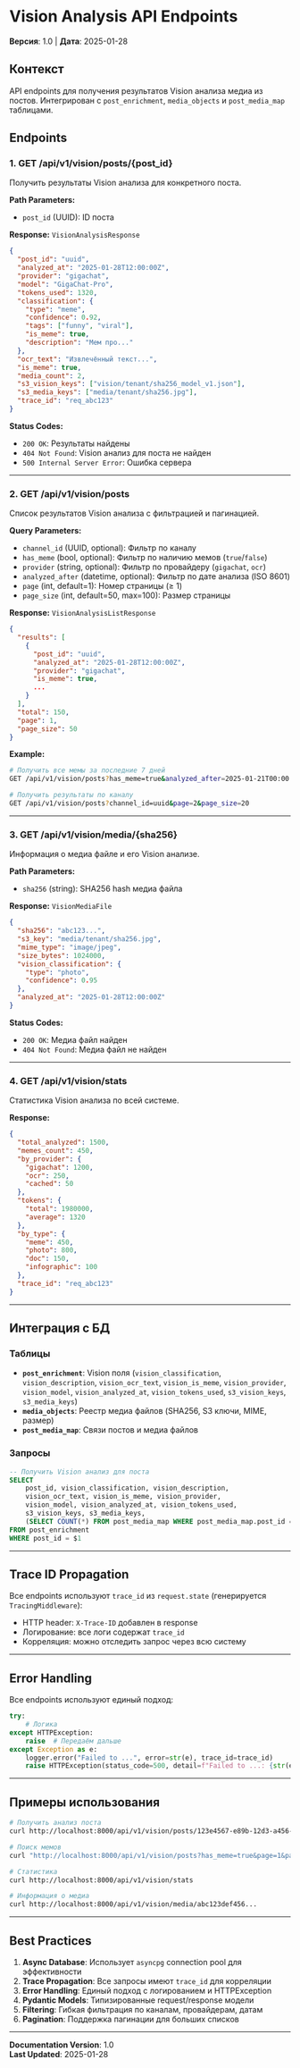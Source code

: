 # Vision Analysis API Endpoints

**Версия**: 1.0 | **Дата**: 2025-01-28

## Контекст

API endpoints для получения результатов Vision анализа медиа из постов. Интегрирован с `post_enrichment`, `media_objects` и `post_media_map` таблицами.

## Endpoints

### 1. GET /api/v1/vision/posts/{post_id}

Получить результаты Vision анализа для конкретного поста.

**Path Parameters:**
- `post_id` (UUID): ID поста

**Response:** `VisionAnalysisResponse`

```json
{
  "post_id": "uuid",
  "analyzed_at": "2025-01-28T12:00:00Z",
  "provider": "gigachat",
  "model": "GigaChat-Pro",
  "tokens_used": 1320,
  "classification": {
    "type": "meme",
    "confidence": 0.92,
    "tags": ["funny", "viral"],
    "is_meme": true,
    "description": "Мем про..."
  },
  "ocr_text": "Извлечённый текст...",
  "is_meme": true,
  "media_count": 2,
  "s3_vision_keys": ["vision/tenant/sha256_model_v1.json"],
  "s3_media_keys": ["media/tenant/sha256.jpg"],
  "trace_id": "req_abc123"
}
```

**Status Codes:**
- `200 OK`: Результаты найдены
- `404 Not Found`: Vision анализ для поста не найден
- `500 Internal Server Error`: Ошибка сервера

---

### 2. GET /api/v1/vision/posts

Список результатов Vision анализа с фильтрацией и пагинацией.

**Query Parameters:**
- `channel_id` (UUID, optional): Фильтр по каналу
- `has_meme` (bool, optional): Фильтр по наличию мемов (`true`/`false`)
- `provider` (string, optional): Фильтр по провайдеру (`gigachat`, `ocr`)
- `analyzed_after` (datetime, optional): Фильтр по дате анализа (ISO 8601)
- `page` (int, default=1): Номер страницы (≥ 1)
- `page_size` (int, default=50, max=100): Размер страницы

**Response:** `VisionAnalysisListResponse`

```json
{
  "results": [
    {
      "post_id": "uuid",
      "analyzed_at": "2025-01-28T12:00:00Z",
      "provider": "gigachat",
      "is_meme": true,
      ...
    }
  ],
  "total": 150,
  "page": 1,
  "page_size": 50
}
```

**Example:**
```bash
# Получить все мемы за последние 7 дней
GET /api/v1/vision/posts?has_meme=true&analyzed_after=2025-01-21T00:00:00Z

# Получить результаты по каналу
GET /api/v1/vision/posts?channel_id=uuid&page=2&page_size=20
```

---

### 3. GET /api/v1/vision/media/{sha256}

Информация о медиа файле и его Vision анализе.

**Path Parameters:**
- `sha256` (string): SHA256 hash медиа файла

**Response:** `VisionMediaFile`

```json
{
  "sha256": "abc123...",
  "s3_key": "media/tenant/sha256.jpg",
  "mime_type": "image/jpeg",
  "size_bytes": 1024000,
  "vision_classification": {
    "type": "photo",
    "confidence": 0.95
  },
  "analyzed_at": "2025-01-28T12:00:00Z"
}
```

**Status Codes:**
- `200 OK`: Медиа файл найден
- `404 Not Found`: Медиа файл не найден

---

### 4. GET /api/v1/vision/stats

Статистика Vision анализа по всей системе.

**Response:**

```json
{
  "total_analyzed": 1500,
  "memes_count": 450,
  "by_provider": {
    "gigachat": 1200,
    "ocr": 250,
    "cached": 50
  },
  "tokens": {
    "total": 1980000,
    "average": 1320
  },
  "by_type": {
    "meme": 450,
    "photo": 800,
    "doc": 150,
    "infographic": 100
  },
  "trace_id": "req_abc123"
}
```

---

## Интеграция с БД

### Таблицы

- **`post_enrichment`**: Vision поля (`vision_classification`, `vision_description`, `vision_ocr_text`, `vision_is_meme`, `vision_provider`, `vision_model`, `vision_analyzed_at`, `vision_tokens_used`, `s3_vision_keys`, `s3_media_keys`)
- **`media_objects`**: Реестр медиа файлов (SHA256, S3 ключи, MIME, размер)
- **`post_media_map`**: Связи постов и медиа файлов

### Запросы

```sql
-- Получить Vision анализ для поста
SELECT 
    post_id, vision_classification, vision_description,
    vision_ocr_text, vision_is_meme, vision_provider,
    vision_model, vision_analyzed_at, vision_tokens_used,
    s3_vision_keys, s3_media_keys,
    (SELECT COUNT(*) FROM post_media_map WHERE post_media_map.post_id = post_enrichment.post_id) as media_count
FROM post_enrichment
WHERE post_id = $1
```

---

## Trace ID Propagation

Все endpoints используют `trace_id` из `request.state` (генерируется `TracingMiddleware`):

- HTTP header: `X-Trace-ID` добавлен в response
- Логирование: все логи содержат `trace_id`
- Корреляция: можно отследить запрос через всю систему

---

## Error Handling

Все endpoints используют единый подход:

```python
try:
    # Логика
except HTTPException:
    raise  # Передаём дальше
except Exception as e:
    logger.error("Failed to ...", error=str(e), trace_id=trace_id)
    raise HTTPException(status_code=500, detail=f"Failed to ...: {str(e)}")
```

---

## Примеры использования

```bash
# Получить анализ поста
curl http://localhost:8000/api/v1/vision/posts/123e4567-e89b-12d3-a456-426614174000

# Поиск мемов
curl "http://localhost:8000/api/v1/vision/posts?has_meme=true&page=1&page_size=10"

# Статистика
curl http://localhost:8000/api/v1/vision/stats

# Информация о медиа
curl http://localhost:8000/api/v1/vision/media/abc123def456...
```

---

## Best Practices

1. **Async Database**: Использует `asyncpg` connection pool для эффективности
2. **Trace Propagation**: Все запросы имеют `trace_id` для корреляции
3. **Error Handling**: Единый подход с логированием и HTTPException
4. **Pydantic Models**: Типизированные request/response модели
5. **Filtering**: Гибкая фильтрация по каналам, провайдерам, датам
6. **Pagination**: Поддержка пагинации для больших списков

---

**Documentation Version**: 1.0  
**Last Updated**: 2025-01-28

